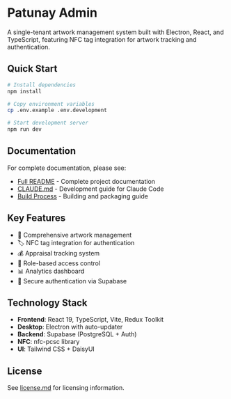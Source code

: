 # Patunay Admin

A single-tenant artwork management system built with Electron, React, and TypeScript, featuring NFC tag integration for artwork tracking and authentication.

## Quick Start

```bash
# Install dependencies
npm install

# Copy environment variables
cp .env.example .env.development

# Start development server
npm run dev
```

## Documentation

For complete documentation, please see:
- [Full README](docs/README.md) - Complete project documentation
- [CLAUDE.md](docs/CLAUDE.md) - Development guide for Claude Code
- [Build Process](docs/BUILD_PROCESS.md) - Building and packaging guide

## Key Features

- 🎨 Comprehensive artwork management
- 🏷️ NFC tag integration for authentication
- 💰 Appraisal tracking system
- 👥 Role-based access control
- 📊 Analytics dashboard
- 🔐 Secure authentication via Supabase

## Technology Stack

- **Frontend**: React 19, TypeScript, Vite, Redux Toolkit
- **Desktop**: Electron with auto-updater
- **Backend**: Supabase (PostgreSQL + Auth)
- **NFC**: nfc-pcsc library
- **UI**: Tailwind CSS + DaisyUI

## License

See [license.md](docs/license.md) for licensing information.